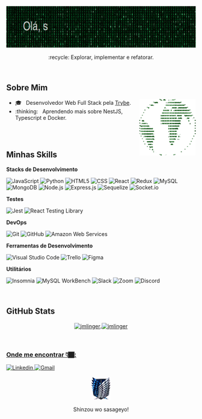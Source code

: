 <div align='center'>
  <img src='./assets/welcome.gif' width="700px" height="110px" alt="css-in-readme">
  <p>:recycle:&nbsp;Explorar, implementar e refatorar.</p>
</div>

<br/>

## Sobre Mim

<div align="right">
  <img align="right" alt="GIF" src="./assets/code_world_github_colour.gif" width="150px" height="150px" />
  <ul align="left">
    <li>🎓 &nbsp; Desenvolvedor Web Full Stack pela <a href="https://www.betrybe.com/formacao-desenvolvimento-web">Trybe</a>.</li>
    <li>:thinking: &nbsp; Aprendendo mais sobre NestJS, Typescript e Docker.</li>
  </ul>
</div>

<br/>
<br/>

## Minhas Skills

**Stacks de Desenvolvimento**

  ![JavaScript](https://img.shields.io/badge/-JavaScript-333333?style=flat&logo=javascript)
  ![Python](https://img.shields.io/badge/-Python-333333?style=flat&logo=python)
  ![HTML5](https://img.shields.io/badge/-HTML5-333333?style=flat&logo=HTML5)
  ![CSS](https://img.shields.io/badge/-CSS-333333?style=flat&logo=CSS3&logoColor=1572B6)
  ![React](https://img.shields.io/badge/-React-333333?style=flat&logo=react)
  ![Redux](https://img.shields.io/badge/-Redux-333333?style=flat&logo=redux)
  ![MySQL](https://img.shields.io/badge/-MySQL-333333?style=flat&logo=mysql)
  ![MongoDB](https://img.shields.io/badge/-MongoDB-333333?style=flat&logo=mongodb)
  ![Node.js](https://img.shields.io/badge/-Node.js-333333?style=flat&logo=node.js)
  ![Express.js](https://img.shields.io/badge/-Express.js-333333?style=flat&logo=express)
  ![Sequelize](https://img.shields.io/badge/-Sequelize-333333?style=flat&logo=sequelize)
  ![Socket.io](https://img.shields.io/badge/-Socket.io-333333?style=flat&logo=socket.io)
  
**Testes**

  ![Jest](https://img.shields.io/badge/-Jest-333333?style=flat&logo=jest)
  ![React Testing Library](https://img.shields.io/badge/-RTL-333333?style=flat&logo=rtl)
  
**DevOps**

  ![Git](https://img.shields.io/badge/-Git-333333?style=flat&logo=git)
  ![GitHub](https://img.shields.io/badge/-GitHub-333333?style=flat&logo=github)
  ![Amazon Web Services](https://img.shields.io/badge/-AWS-333333?style=flat&logo=amazon-aws)
  <!-- ![Docker](https://img.shields.io/badge/-Docker-333333?style=flat&logo=docker) -->

**Ferramentas de Desenvolvimento**

  ![Visual Studio Code](https://img.shields.io/badge/-Visual%20Studio%20Code-333333?style=flat&logo=visual-studio-code&logoColor=007ACC)
  ![Trello](https://img.shields.io/badge/-Trello-333333?style=flat&logo=trello&logoColor=007ACC)
  ![Figma](https://img.shields.io/badge/-Figma-333333?style=flat&logo=figma&logoColor=007ACC)
  
**Utilitários**

 ![Insomnia](https://img.shields.io/badge/-Insomnia-333333?style=flat&logo=insomnia)
 ![MySQL WorkBench](https://img.shields.io/badge/-MySQL%20Workbench-333333?style=flat&logo=mysql)
 ![Slack](https://img.shields.io/badge/-Slack-333333?style=flat&logo=slack)
 ![Zoom](https://img.shields.io/badge/-Zoom-333333?style=flat&logo=zoom)
 ![Discord](https://img.shields.io/badge/-Discord-333333?style=flat&logo=discord)

<br/>

## GitHub Stats

<div align="center">
  <a href="https://github.com/jmlinger">
  <img align="center" width="380px" height="150px" src="https://github-readme-stats.vercel.app/api?username=jmlinger&count_private=true&show_icons=true&theme=highcontrast&icon_color=268bd2&title_color=268bd2" alt="jmlinger"/>
  <img align="center" width="380px" height="150px" coral src="https://github-readme-stats.vercel.app/api/top-langs/?username=jmlinger&layout=compact&theme=highcontrast&title_color=268bd2" alt="jmlinger" />
</div>

<br/>
<br/>

<div>
  <h3> Onde me encontrar 👇🏾: </h3>
  <a href="https://www.linkedin.com/in/johann-munzlinger/">
    <img alt="Linkedin" src="https://img.shields.io/badge/-Linkedin-blue?style=flat-square&logo=Linkedin&logoColor=white&link=https://www.linkedin.com/in/johann-munzlinger/" width="100px" height="25px"/>
  </a>
  <a href="mailto:jmlinger10@gmail.com">
    <img alt="Gmail" src="https://img.shields.io/badge/-Gmail-006bed?style=flat-square&logo=Gmail&logoColor=white&link=mailto:jmlinger10@gmail.com)" width="100px" height="25px" />
  </a>
</div>

<br/>  
  
<div align='center'>
    <img src='./assets/scouting_legion_emblem-removebg.png' alt='Emblema da tropa de exploração' width='50px' height='60px'>
  <p>
    Shinzou wo sasageyo!
  </p>
</div>
